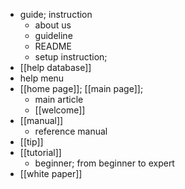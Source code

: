 - guide; instruction
    - about us
    - guideline
    - README
    - setup instruction;
- [[help database]]
- help menu
- [[home page]]; [[main page]];
    - main article
    - [[welcome]]
- [[manual]]
    - reference manual
- [[tip]]
- [[tutorial]]
    - beginner; from beginner to expert
- [[white paper]]
